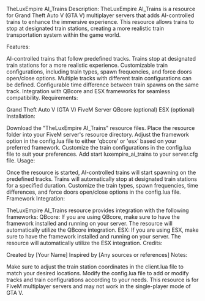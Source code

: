 TheLuxEmpire AI_Trains
Description:
TheLuxEmpire AI_Trains is a resource for Grand Theft Auto V (GTA V) multiplayer servers that adds AI-controlled trains to enhance the immersive experience. This resource allows trains to stop at designated train stations, creating a more realistic train transportation system within the game world.

Features:

AI-controlled trains that follow predefined tracks.
Trains stop at designated train stations for a more realistic experience.
Customizable train configurations, including train types, spawn frequencies, and force doors open/close options.
Multiple tracks with different train configurations can be defined.
Configurable time difference between train spawns on the same track.
Integration with QBcore and ESX frameworks for seamless compatibility.
Requirements:

Grand Theft Auto V (GTA V)
FiveM Server
QBcore (optional)
ESX (optional)
Installation:

Download the "TheLuxEmpire AI_Trains" resource files.
Place the resource folder into your FiveM server's resource directory.
Adjust the framework option in the config.lua file to either 'qbcore' or 'esx' based on your preferred framework.
Customize the train configurations in the config.lua file to suit your preferences.
Add start luxempire_ai_trains to your server.cfg file.
Usage:

Once the resource is started, AI-controlled trains will start spawning on the predefined tracks.
Trains will automatically stop at designated train stations for a specified duration.
Customize the train types, spawn frequencies, time differences, and force doors open/close options in the config.lua file.
Framework Integration:

TheLuxEmpire AI_Trains resource provides integration with the following frameworks:
QBcore: If you are using QBcore, make sure to have the framework installed and running on your server. The resource will automatically utilize the QBcore integration.
ESX: If you are using ESX, make sure to have the framework installed and running on your server. The resource will automatically utilize the ESX integration.
Credits:

Created by [Your Name]
Inspired by [Any sources or references]
Notes:

Make sure to adjust the train station coordinates in the client.lua file to match your desired locations.
Modify the config.lua file to add or modify tracks and train configurations according to your needs.
This resource is for FiveM multiplayer servers and may not work in the single-player mode of GTA V.